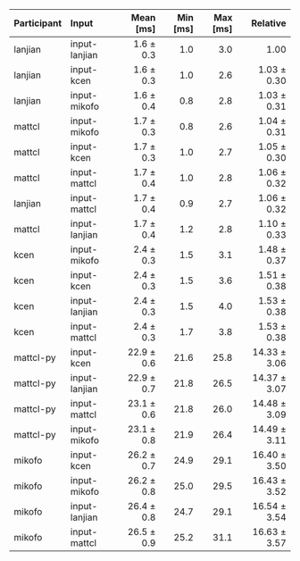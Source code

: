 | Participant | Input | Mean [ms] | Min [ms] | Max [ms] | Relative |
|:---|:---|---:|---:|---:|---:|
| lanjian | input-lanjian | 1.6 ± 0.3 | 1.0 | 3.0 | 1.00 |
| lanjian | input-kcen | 1.6 ± 0.3 | 1.0 | 2.6 | 1.03 ± 0.30 |
| lanjian | input-mikofo | 1.6 ± 0.4 | 0.8 | 2.8 | 1.03 ± 0.31 |
| mattcl | input-mikofo | 1.7 ± 0.3 | 0.8 | 2.6 | 1.04 ± 0.31 |
| mattcl | input-kcen | 1.7 ± 0.3 | 1.0 | 2.7 | 1.05 ± 0.30 |
| mattcl | input-mattcl | 1.7 ± 0.4 | 1.0 | 2.8 | 1.06 ± 0.32 |
| lanjian | input-mattcl | 1.7 ± 0.4 | 0.9 | 2.7 | 1.06 ± 0.32 |
| mattcl | input-lanjian | 1.7 ± 0.4 | 1.2 | 2.8 | 1.10 ± 0.33 |
| kcen | input-mikofo | 2.4 ± 0.3 | 1.5 | 3.1 | 1.48 ± 0.37 |
| kcen | input-kcen | 2.4 ± 0.3 | 1.5 | 3.6 | 1.51 ± 0.38 |
| kcen | input-lanjian | 2.4 ± 0.3 | 1.5 | 4.0 | 1.53 ± 0.38 |
| kcen | input-mattcl | 2.4 ± 0.3 | 1.7 | 3.8 | 1.53 ± 0.38 |
| mattcl-py | input-kcen | 22.9 ± 0.6 | 21.6 | 25.8 | 14.33 ± 3.06 |
| mattcl-py | input-lanjian | 22.9 ± 0.7 | 21.8 | 26.5 | 14.37 ± 3.07 |
| mattcl-py | input-mattcl | 23.1 ± 0.6 | 21.8 | 26.0 | 14.48 ± 3.09 |
| mattcl-py | input-mikofo | 23.1 ± 0.8 | 21.9 | 26.4 | 14.49 ± 3.11 |
| mikofo | input-kcen | 26.2 ± 0.7 | 24.9 | 29.1 | 16.40 ± 3.50 |
| mikofo | input-mikofo | 26.2 ± 0.8 | 25.0 | 29.5 | 16.43 ± 3.52 |
| mikofo | input-lanjian | 26.4 ± 0.8 | 24.7 | 29.1 | 16.54 ± 3.54 |
| mikofo | input-mattcl | 26.5 ± 0.9 | 25.2 | 31.1 | 16.63 ± 3.57 |
